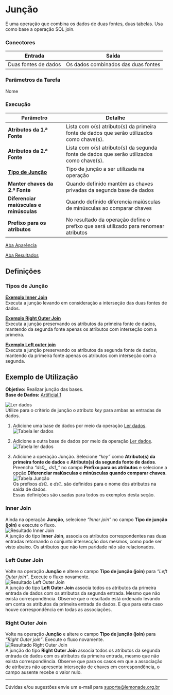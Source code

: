# Junção

É uma operação que combina os dados de duas fontes, duas tabelas. Usa como base a operação SQL join.

### Conectores
| Entrada | Saída |
| --- | --- |
| Duas fontes de dados | Os dados combinados das duas fontes |

### Parâmetros da Tarefa
Nome

### Execução
| Parâmetro | Detalhe |
| --- | --- |
| **Atributos da 1.ª Fonte** | Lista com o(s) atributo(s) da primeira fonte de dados que serão utilizados como chave(s). |
| **Atributos da 2.ª Fonte** | Lista com o(s) atributo(s) da segunda fonte de dados que serão utilizados como chave(s). |
| **[Tipo de Junção]** | Tipo de junção a ser utilizada na operação |
| **Manter chaves da 2.ª Fonte** | Quando definido mantêm as chaves privadas da segunda base de dados |
| **Diferenciar maiúsculas e minúsculas** | Quando definido diferencia maiúsculas de minúsculas ao comparar chaves |
| **Prefixo para os atributos** | No resultado da operação define o prefixo que será utilizado para renomear atributos |

[Aba Aparência][1]

[Aba Resultados][2]


## Definições
### Tipos de Junção
**[Exemplo Inner Join]**\
Executa a junção levando em consideração a interseção das duas fontes de dados.

**[Exemplo Right Outer Join]**\
Executa a junção preservando os atributos da primeira fonte de dados, mantendo da segunda fonte apenas os atributos com interseção com a primeira.

**[Exemplo Left outer join]**\
Executa a junção preservando os atributos da segunda fonte de dados, mantendo da primeira fonte apenas os atributos com interseção com a segunda.


## Exemplo de Utilização
**Objetivo:** Realizar junção das bases.\
**Base de Dados:** [Artificial 1][3]
	
![Ler dados](/img/spark/manipulacao_de_dados/juncao/image7.png)\
Utilize para o critério de junção o atributo *key* para ambas as entradas de dados.

1. Adicione uma base de dados por meio da operação [Ler dados][4]. \
	![Tabela ler dados](/img/spark/manipulacao_de_dados/juncao/image3.png)

2. Adicione a outra base de dados por meio da operação [Ler dados][4]. \
	![Tabela ler dados](/img/spark/manipulacao_de_dados/juncao/image6.png)

3. Adicione a operação Junção. Selecione *“key”* como **Atributo(s) da primeira fonte de dados** e **Atributo(s) da segunda fonte de dados**. Preencha *“ds0_, ds1_”* no campo **Prefixo para os atributos** e selecione a opção **Diferenciar maiúsculas e minúsculas quando comparar chaves**.\
	![Tabela Junção](/img/spark/manipulacao_de_dados/juncao/image5.png)\
	Os prefixos *ds0_* e *ds1_* são definidos para o nome dos atributos na saída de dados.\
	Essas definições são usadas para todos os exemplos desta seção.

### Inner Join
Ainda na operação **Junção**, selecione *“Inner join”* no campo **Tipo de junção (join)** e execute o fluxo.\
![Resultado Inner Join](/img/spark/manipulacao_de_dados/juncao/image2.png)\
A junção do tipo **Inner Join**, associa os atributos correspondentes nas duas entradas retornando o conjunto intersecção dos mesmos, como pode ser visto abaixo. Os atributos que não tem paridade não são relacionados. 

### Left Outer Join
Volte na operação **Junção** e altere o campo **Tipo de junção (join)** para *“Left Outer join”*.  Execute o fluxo novamente.\
![Resultado Left Outer Join](/img/spark/manipulacao_de_dados/juncao/image1.png)\
A junção do tipo **Left Outer Join** associa todos os atributos da primeira entrada de dados com os atributos da segunda entrada. Mesmo que não exista correspondência. Observe que o resultado está ordenado levando em conta os atributos da primeira entrada de dados. E que para este caso houve correspondência em todas as associações.

### Right Outer Join
Volte na operação **Junção** e altere o campo **Tipo de junção (join)** para *“Right Outer join”*. Execute o fluxo novamente.\
![Resultado Right Outer Join](/img/spark/manipulacao_de_dados/juncao/image4.png)\
A junção do tipo **Right Outer Join** associa todos os atributos da segunda entrada de dados com os atributos da primeira entrada, mesmo que não exista correspondência. Observe que para os casos em que a associação de atributos não apresenta interseção de chaves em correspondência, o campo ausente recebe o valor nulo.

-----

Dúvidas e/ou sugestões envie um e-mail para suporte@lemonade.org.br

[Tipo de Junção]: #tipos-de-juncao
[Exemplo Inner Join]: #inner-join
[Exemplo Right Outer Join]: #right-outer-join
[Exemplo left Outer Join]: #left-outer-join
[1]: /pt-br/spark/documentacao-geral/documentacao-geral.html#aba-aparencia
[2]: /pt-br/spark/documentacao-geral/documentacao-geral.html#aba-resultados
[3]: /pt-br/spark/base-de-dados/#artificial-1
[4]: /pt-br/spark/entrada-e-saida/ler-dados.html